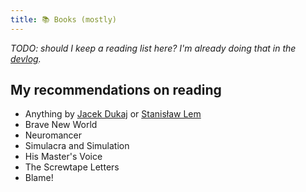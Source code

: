 ```yaml
---
title: 📚 Books (mostly)
---
```


*TODO: should I keep a reading list here? I'm already
doing that in the [devlog](/now).*

## My recommendations on reading

- Anything by [Jacek Dukaj](https://en.wikipedia.org/wiki/Jacek_Dukaj) or [Stanisław Lem](https://en.wikipedia.org/wiki/Stanis%C5%82aw_Lem)
- Brave New World
- Neuromancer
- Simulacra and Simulation
- His Master's Voice
- The Screwtape Letters
- Blame!


